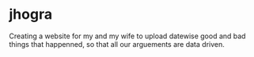 # jhogra
Creating a website for my and my wife to upload datewise good and bad things that happenned, so that all our arguements are data driven.
